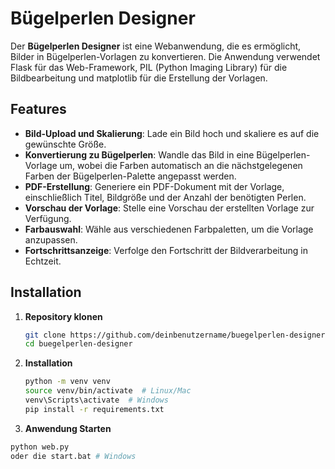 # Bügelperlen Designer

Der **Bügelperlen Designer** ist eine Webanwendung, die es ermöglicht, Bilder in Bügelperlen-Vorlagen zu konvertieren. Die Anwendung verwendet Flask für das Web-Framework, PIL (Python Imaging Library) für die Bildbearbeitung und matplotlib für die Erstellung der Vorlagen.

## Features

- **Bild-Upload und Skalierung**: Lade ein Bild hoch und skaliere es auf die gewünschte Größe.
- **Konvertierung zu Bügelperlen**: Wandle das Bild in eine Bügelperlen-Vorlage um, wobei die Farben automatisch an die nächstgelegenen Farben der Bügelperlen-Palette angepasst werden.
- **PDF-Erstellung**: Generiere ein PDF-Dokument mit der Vorlage, einschließlich Titel, Bildgröße und der Anzahl der benötigten Perlen.
- **Vorschau der Vorlage**: Stelle eine Vorschau der erstellten Vorlage zur Verfügung.
- **Farbauswahl**: Wähle aus verschiedenen Farbpaletten, um die Vorlage anzupassen.
- **Fortschrittsanzeige**: Verfolge den Fortschritt der Bildverarbeitung in Echtzeit.

## Installation

1. **Repository klonen**
   ```sh
   git clone https://github.com/deinbenutzername/buegelperlen-designer.git
   cd buegelperlen-designer

2. **Installation**
   ```sh
   python -m venv venv
   source venv/bin/activate  # Linux/Mac
   venv\Scripts\activate  # Windows
   pip install -r requirements.txt

3. **Anwendung Starten**
  ```sh
  python web.py
  oder die start.bat # Windows



